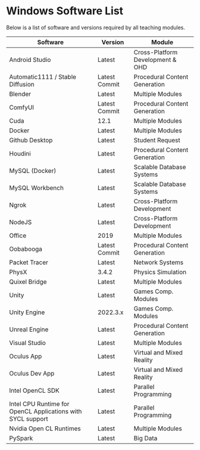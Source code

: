 # Windows Software List

Below is a list of software and versions required by all teaching modules. 

| Software                                                    | Version       | Module                           |
|-------------------------------------------------------------|---------------|----------------------------------|
| Android Studio                                              | Latest        | Cross-Platform Development & OHD |
| Automatic1111 / Stable Diffusion                            | Latest Commit | Procedural Content Generation    |
| Blender                                                     | Latest        | Multiple Modules                 |
| ComfyUI                                                     | Latest Commit | Procedural Content Generation    |
| Cuda                                                        | 12.1          | Multiple Modules                 |
| Docker                                                      | Latest        | Multiple Modules                 |
| Github Desktop                                              | Latest        | Student Request                  |
| Houdini                                                     | Latest        | Procedural Content Generation    |
| MySQL (Docker)                                              | Latest        | Scalable Database Systems        |
| MySQL Workbench                                             | Latest        | Scalable Database Systems        |
| Ngrok                                                       | Latest        | Cross-Platform Development       |
| NodeJS                                                      | Latest        | Cross-Platform Development       |
| Office                                                      | 2019          | Multiple Modules                 |
| Oobabooga                                                   | Latest Commit | Procedural Content Generation    |
| Packet Tracer                                               | Latest        | Network Systems                  |
| PhysX                                                       | 3.4.2         | Physics Simulation               |
| Quixel Bridge                                               | Latest        | Multiple Modules                 |
| Unity                                                       | Latest        | Games Comp. Modules              |
| Unity Engine                                                | 2022.3.x      | Games Comp. Modules              |
| Unreal Engine                                               | Latest        | Procedural Content Generation    |
| Visual Studio                                               | Latest        | Multiple Modules                 |
| Oculus App                                                  | Latest        | Virtual and Mixed Reality        |
| Oculus Dev App                                              | Latest        | Virtual and Mixed Reality        |
| Intel OpenCL SDK                                            | Latest        | Parallel Programming             |
| Intel CPU Runtime for OpenCL Applications with SYCL support | Latest        | Parallel Programming             |
| Nvidia Open CL Runtimes                                     | Latest        | Multiple Modules                 |
| PySpark                                                     | Latest        | Big Data                         |